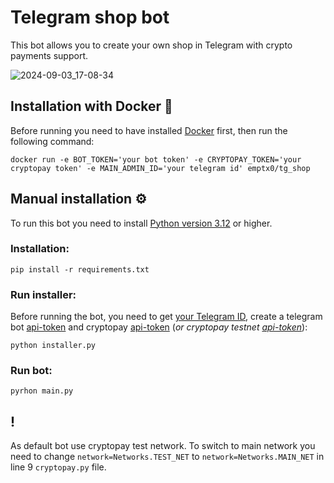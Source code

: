 # Telegram shop bot
This bot allows you to create your own shop in Telegram with crypto payments support.

![2024-09-03_17-08-34](https://github.com/user-attachments/assets/2b590fed-a125-4764-83ed-3740fa5c6875)

## Installation with Docker 🐳
Before running you need to have installed [Docker](https://docs.docker.com/get-started/get-docker/) first, then run the following command:<br/>
```
docker run -e BOT_TOKEN='your bot token' -e CRYPTOPAY_TOKEN='your cryptopay token' -e MAIN_ADMIN_ID='your telegram id' emptx0/tg_shop
```

## Manual installation ⚙️
To run this bot you need to install [Python version 3.12](https://www.python.org/downloads/) or higher.</br>
### Installation:
```
pip install -r requirements.txt
```
### Run installer:
Before running the bot, you need to get [your Telegram ID](https://t.me/getmyid_bot), create a telegram bot [api-token](https://t.me/BotFather) and cryptopay [api-token](https://t.me/send)
(<i>or cryptopay testnet [api-token](https://t.me/CryptoTestnetBot)</i>):
```
python installer.py
```
### Run bot:
```
pyrhon main.py
```
## !
As default bot use cryptopay test network. To switch to main network you need to change `network=Networks.TEST_NET` to `network=Networks.MAIN_NET` in line 9 `cryptopay.py` file.
